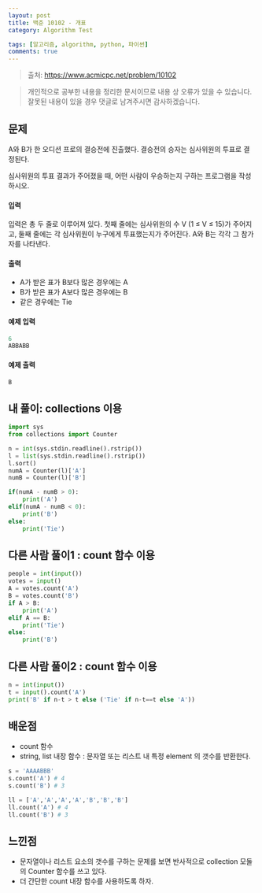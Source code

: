 ```yaml
---
layout: post
title: 백준 10102 - 개표
category: Algorithm Test

tags: [알고리즘, algorithm, python, 파이썬]
comments: true
---
```


> 출처: https://www.acmicpc.net/problem/10102

> 개인적으로 공부한 내용을 정리한 문서이므로 내용 상 오류가 있을 수 있습니다.
> 잘못된 내용이 있을 경우 댓글로 남겨주시면 감사하겠습니다.

## 문제
A와 B가 한 오디션 프로의 결승전에 진출했다. 결승전의 승자는 심사위원의 투표로 결정된다.

심사위원의 투표 결과가 주어졌을 때, 어떤 사람이 우승하는지 구하는 프로그램을 작성하시오.


#### 입력
입력은 총 두 줄로 이루어져 있다. 첫째 줄에는 심사위원의 수 V (1 ≤  V ≤  15)가 주어지고, 둘째 줄에는 각 심사위원이 누구에게 투표했는지가 주어진다. A와 B는 각각 그 참가자를 나타낸다.


#### 출력
- A가 받은 표가 B보다 많은 경우에는 A
- B가 받은 표가 A보다 많은 경우에는 B
- 같은 경우에는 Tie

#### 예제 입력

```python
6
ABBABB
```

#### 예제 출력

```python
B
```

## 내 풀이: collections 이용

```python
import sys
from collections import Counter

n = int(sys.stdin.readline().rstrip())
l = list(sys.stdin.readline().rstrip())
l.sort()
numA = Counter(l)['A']
numB = Counter(l)['B']

if(numA - numB > 0):
    print('A')
elif(numA - numB < 0):
    print('B')
else:
    print('Tie')
```

## 다른 사람 풀이1 : count 함수 이용

```python
people = int(input())
votes = input()
A = votes.count('A')
B = votes.count('B')
if A > B:
    print('A')
elif A == B:
    print('Tie')
else:
    print('B')
```

## 다른 사람 풀이2 : count 함수 이용

```python
n = int(input()) 
t = input().count('A')
print('B' if n-t > t else ('Tie' if n-t==t else 'A'))
```


## 배운점

- count 함수
- string, list 내장 함수 : 문자열 또는 리스트 내 특정 element 의 갯수를 반환한다.


```python
s = 'AAAABBB'
s.count('A') # 4
s.count('B') # 3
```

```python
ll = ['A','A','A','A','B','B','B']
ll.count('A') # 4
ll.count('B') # 3
```

## 느낀점

- 문자열이나 리스트 요소의 갯수를 구하는 문제를 보면 반사적으로 collection 모둘의 Counter 함수를 쓰고 있다.
- 더 간단한 count 내장 함수를 사용하도록 하자.


